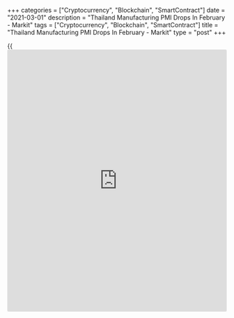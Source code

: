 +++
categories = ["Cryptocurrency", "Blockchain", "SmartContract"]
date = "2021-03-01"
description = "Thailand Manufacturing PMI Drops In February - Markit"
tags = ["Cryptocurrency", "Blockchain", "SmartContract"]
title = "Thailand Manufacturing PMI Drops In February - Markit"
type = "post"
+++

{{<iframe id="large-banner" src="https://www.bounty.group/#slide=17.0" width="100%" height="600" scrolling="no" style="border: 0px solid rgb(216, 221, 230); border-radius: 3px;">}}

The manufacturing sector in Thailand continued to contract in February,
and at a faster pace, the latest survey from Markit Economics showed on
Monday with a manufacturing PMI score of 47.2.

That's down from 49.0 in January and it moves further beneath the boom-
or-bust line of 50 that separates expansion from contraction.

Individually, there were faster declines in output, new orders and
purchasing, while manufacturers look increasingly pessimistic about the
next 12 months.

With demand for inputs weak, average input prices rose only fractionally
in February. Meanwhile, manufacturers cut their output prices for the
second month running in an effort to boost sales.

For comments and feedback [contact](https://www.playgroundfx.com/contact/): editorial@rtt[news](https://www.letsplayfx.com/blog/forex-news-website/).com

[Economic News][1]

 **What parts of the world are seeing the best (and worst) economic
performances lately? Click[here][2] to check out our [Econ Scorecard][2]
and find out! See up-to-the-moment [ranking](https://www.playgroundfx.com/blog/crypto-exchange-ranking/)s for the best and worst
performers in [GDP][3], [unemployment rate][4], [inflation][5] and much
more.**

   1. www.rtt[news](https://www.letsplayfx.com/blog/forex-news-website/).com/Content/EconomicNews.aspx
   2. www.rtt[news](https://www.letsplayfx.com/blog/forex-news-website/).com/economic-scorecard/world-rank/unemployment-rate/highest-performance.aspx
   3. www.rtt[news](https://www.letsplayfx.com/blog/forex-news-website/).com/economic-scorecard/world-rank/GDP/highest-performance.aspx
   4. www.rtt[news](https://www.letsplayfx.com/blog/forex-news-website/).com/economic-scorecard/world-rank/unemployment-rate/lowest-performance.aspx
   5. www.rtt[news](https://www.letsplayfx.com/blog/forex-news-website/).com/economic-scorecard/world-rank/CPI/highest-performance.aspx